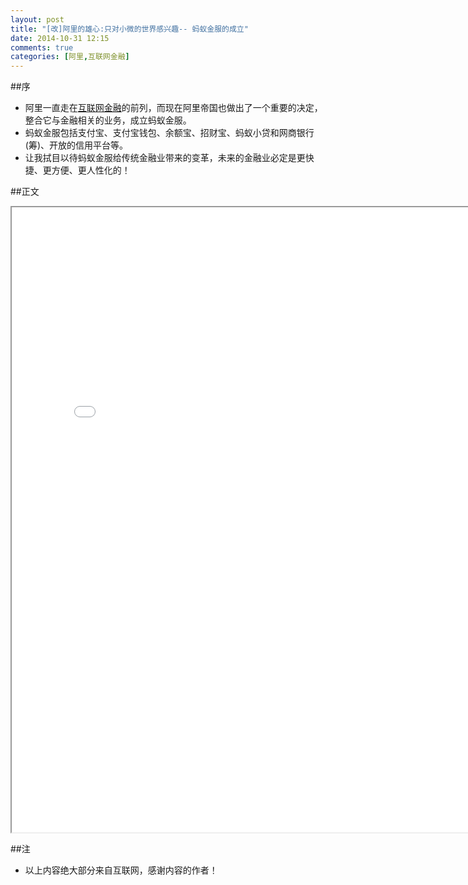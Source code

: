 ```yaml
---
layout: post
title: "[改]阿里的雄心:只对小微的世界感兴趣-- 蚂蚁金服的成立"
date: 2014-10-31 12:15
comments: true
categories: [阿里,互联网金融]
---
```


##序
* 阿里一直走在[互联网金融](http://wiki.mbalib.com/wiki/%E4%BA%92%E8%81%94%E7%BD%91%E9%87%91%E8%9E%8D)的前列，而现在阿里帝国也做出了一个重要的决定，整合它与金融相关的业务，成立蚂蚁金服。
* 蚂蚁金服包括支付宝、支付宝钱包、余额宝、招财宝、蚂蚁小贷和网商银行(筹)、开放的信用平台等。
* 让我拭目以待蚂蚁金服给传统金融业带来的变革，未来的金融业必定是更快捷、更方便、更人性化的！

<!--more-->

##正文

<iframe src ="/images/阿里的雄心.pdf" width="800" height="1000">
<p>你的浏览器不支持iframes！</p>
</iframe>

##注
* 以上内容绝大部分来自互联网，感谢内容的作者！